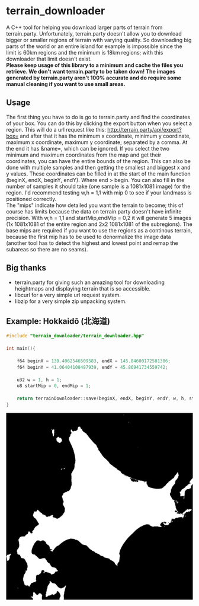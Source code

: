 # terrain_downloader
A C++ tool for helping you download larger parts of terrain from terrain.party.
Unfortunately, terrain.party doesn't allow you to download bigger or smaller regions of terrain with varying quality. So downloading big parts of the world or an entire island for example is impossible since the limit is 60km regions and the minimum is 18km regions; with this downloader that limit doesn't exist.  
**Please keep usage of this library to a minimum and cache the files you retrieve. We don't want terrain.party to be taken down! The images generated by terrain.party aren't 100% accurate and do require some manual cleaning if you want to use small areas.**
## Usage
The first thing you have to do is go to terrain.party and find the coordinates of your box. You can do this by clicking the export button when you select a region. This will do a url request like this: http://terrain.party/api/export?box= and after that it has the minimum x coordinate, minimum y coordinate, maximum x coordinate, maximum y coordinate; separated by a comma. At the end it has &name=, which can be ignored. If you select the two minimum and maximum coordinates from the map and get their coordinates, you can have the entire bounds of the region. This can also be done with multiple samples and then getting the smallest and biggest x and y values.
These coordinates can be filled in at the start of the main function (beginX, endX, beginY, endY). Where end > begin. You can also fill in the number of samples it should take (one sample is a 1081x1081 image) for the region. I'd recommend testing w,h = 1,1 with mip 0 to see if your landmass is positioned correctly.  
The "mips" indicate how detailed you want the terrain to become; this of course has limits because the data on terrain.party doesn't have infinite precision. With w,h = 1,1 and startMip,endMip = 0,2 it will generate 5 images (1x 1081x1081 of the entire region and 2x2 1081x1081 of the subregions). The base mips are required if you want to use the regions as a continous terrain, because the first mip has to be used to denormalize the image data (another tool has to detect the highest and lowest point and remap the subareas so there are no seams).
## Big thanks
- terrain.party for giving such an amazing tool for downloading heightmaps and displaying terrain that is so accessible.
- libcurl for a very simple url request system.
- libzip for a very simple zip unpacking system.
## Example: Hokkaidō (北海道)
```cpp
#include "terrain_downloader/terrain_downloader.hpp"

int main(){

	f64 beginX = 139.4062546509583, endX = 145.84600172581386;
	f64 beginY = 41.06404108487939, endY = 45.86941734559742;

	u32 w = 1, h = 1;
	u8 startMip = 0, endMip = 1;

	return terrainDownloader::save(beginX, endX, beginY, endY, w, h, startMip, endMip);
}
```
![Hokkaido.png](Hokkaido.png)
